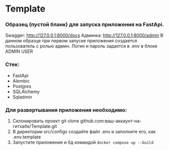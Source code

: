 # Template
### Образец (пустой бланк) для запуска приложения на FastApi.
Swagger: http://127.0.0.1:8000/docs
Админка: http://127.0.0.1:8000/admin
В данном образце при первом запуске приложения создается пользователь с ролью админ. Логин и пароль задается в .env в блоке ADMIN USER
### Стек:
* FastApi
* Alembic
* Postgres
* SQLAlchemy
* Sqladmin
### Для развертывания приложения необходимо:
1. Склонировать проект git clone github.com:ваш-аккаунт-на-гитхабе/Template.git
2. В директории src/configs создайте файл .env и заполните его, как .env.template
3. Запустите приложение и бд командой ```docker compose up --build```
